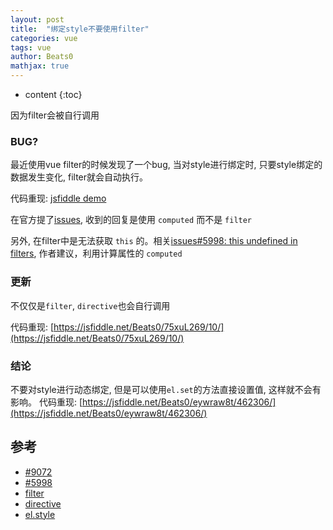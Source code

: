 ```yaml
---
layout: post
title:  "绑定style不要使用filter"
categories: vue
tags: vue
author: Beats0
mathjax: true
---
```


* content
{:toc}


因为filter会被自行调用











### BUG?
最近使用vue filter的时候发现了一个bug, 当对style进行绑定时, 只要style绑定的数据发生变化, filter就会自动执行。

代码重现: [jsfiddle demo](https://jsfiddle.net/Beats0/eywraw8t/461982/)

在官方提了[issues](https://github.com/vuejs/vue/issues/9072), 收到的回复是使用 `computed` 而不是 `filter`

另外, 在filter中是无法获取 `this` 的。相关[issues#5998: this undefined in filters](https://github.com/vuejs/vue/issues/5998),
作者建议，利用计算属性的 `computed`

### 更新
不仅仅是`filter`, `directive`也会自行调用

代码重现: [https://jsfiddle.net/Beats0/75xuL269/10/](https://jsfiddle.net/Beats0/75xuL269/10/)

### 结论
不要对style进行动态绑定, 但是可以使用`el.set`的方法直接设置值, 这样就不会有影响。
代码重现: [https://jsfiddle.net/Beats0/eywraw8t/462306/](https://jsfiddle.net/Beats0/eywraw8t/462306/)



## 参考

 - [#9072](https://github.com/vuejs/vue/issues/9072)
 - [#5998](https://github.com/vuejs/vue/issues/5998)
 - [filter](https://jsfiddle.net/Beats0/eywraw8t/461982/)
 - [directive](https://jsfiddle.net/Beats0/75xuL269/10/)
 - [el.style](https://jsfiddle.net/Beats0/eywraw8t/462306/)